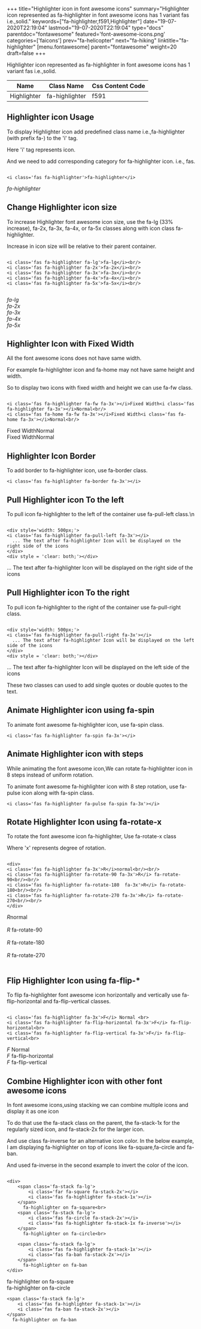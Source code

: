 +++
title="Highlighter icon in font awesome icons"
summary="Highlighter icon represented as fa-highlighter in font awesome icons has 1 variant fas i.e.,solid."
keywords=["fa-highlighter,f591,Highlighter"]
date="19-07-2020T22:19:04"
lastmod="19-07-2020T22:19:04"
type="docs"
parentdoc="fontawesome"
featured='font-awesome-icons.png'
categories=['faicons']
prev="fa-helicopter"
next="fa-hiking"
linktitle="fa-highlighter"
[menu.fontawesome]
parent="fontawesome"
weight=20
draft=false
+++


Highlighter icon represented as fa-highlighter in font awesome icons has 1 variant fas i.e.,solid.

<div class='table-responsive'><table class='table'><thead><tr><th>Name</th><th>Class Name</th><th>Css Content Code</th></tr></thead><tbody><tr><td>Highlighter</td><td>fa-highlighter</td><td>f591</td></tr></tbody></table></div>



## Highlighter icon Usage

To display Highlighter icon add predefined class name i.e.,fa-highlighter (with prefix fa-) to the 'i' tag.

Here 'i' tag represents icon.

And we need to add corresponding category for fa-highlighter icon. i.e., fas.


```

<i class='fas fa-highlighter'>fa-highlighter</i>
```

<i class='fas fa-highlighter'>fa-highlighter</i>




## Change Highlighter icon size
To increase Highlighter font awesome icon size, use the fa-lg (33% increase), fa-2x, fa-3x, fa-4x, or fa-5x classes along with icon class fa-highlighter.

Increase in icon size will be relative to their parent container. 

```

<i class='fas fa-highlighter fa-lg'>fa-lg</i><br/>
<i class='fas fa-highlighter fa-2x'>fa-2x</i><br/>
<i class='fas fa-highlighter fa-3x'>fa-3x</i><br/>
<i class='fas fa-highlighter fa-4x'>fa-4x</i><br/>
<i class='fas fa-highlighter fa-5x'>fa-5x</i><br/>
            
```

<i class='fas fa-highlighter fa-lg'>fa-lg</i><br/>
<i class='fas fa-highlighter fa-2x'>fa-2x</i><br/>
<i class='fas fa-highlighter fa-3x'>fa-3x</i><br/>
<i class='fas fa-highlighter fa-4x'>fa-4x</i><br/>
<i class='fas fa-highlighter fa-5x'>fa-5x</i><br/>
            



## Highlighter Icon with Fixed Width 

All the font awesome icons does not have same width.

For example fa-highlighter icon and fa-home may not have same height and width.

So to display two icons with fixed width and height we can use fa-fw class.


```

<i class='fas fa-highlighter fa-fw fa-3x'></i>Fixed Width<i class='fas fa-highlighter fa-3x'></i>Normal<br/>
<i class='fas fa-home fa-fw fa-3x'></i>Fixed Width<i class='fas fa-home fa-3x'></i>Normal<br/>
```

<i class='fas fa-highlighter fa-fw fa-3x'></i>Fixed Width<i class='fas fa-highlighter fa-3x'></i>Normal<br/>
<i class='fas fa-home fa-fw fa-3x'></i>Fixed Width<i class='fas fa-home fa-3x'></i>Normal<br/>



## Highlighter Icon Border 

To add border to fa-highlighter icon, use fa-border class.


```
<i class='fas fa-highlighter fa-border fa-3x'></i>

```
<i class='fas fa-highlighter fa-border fa-3x'></i>





## Pull Highlighter icon To the left

To pull icon fa-highlighter to the left of the container use fa-pull-left class.\n

```

<div style='width: 500px;'>
<i class='fas fa-highlighter fa-pull-left fa-3x'></i>
  ... The text after fa-highlighter Icon will be displayed on the right side of the icons
</div>
<div style = 'clear: both;'></div>
```

<div style='width: 500px;'>
<i class='fas fa-highlighter fa-pull-left fa-3x'></i>
  ... The text after fa-highlighter Icon will be displayed on the right side of the icons
</div>
<div style = 'clear: both;'></div>




## Pull Highlighter icon To the right
To pull icon fa-highlighter to the right of the container use fa-pull-right class.

```

<div style='width: 500px;'>
<i class='fas fa-highlighter fa-pull-right fa-3x'></i>
  ... The text after fa-highlighter Icon will be displayed on the left side of the icons
</div>
<div style = 'clear: both;'></div>
```

<div style='width: 500px;'>
<i class='fas fa-highlighter fa-pull-right fa-3x'></i>
  ... The text after fa-highlighter Icon will be displayed on the left side of the icons
</div>
<div style = 'clear: both;'></div>

These two classes can used to add single quotes or double quotes to the text.


## Animate Highlighter icon using fa-spin
To animate font awesome fa-highlighter icon, use fa-spin class.

```
<i class='fas fa-highlighter fa-spin fa-3x'></i>
```
<i class='fas fa-highlighter fa-spin fa-3x'></i>




## Animate Highlighter icon with steps
While animating the font awesome icon,We can rotate fa-highlighter icon in 8 steps instead of uniform rotation.

To animate font awesome fa-highlighter icon with 8 step rotation, use fa-pulse icon along with fa-spin class.


```
<i class='fas fa-highlighter fa-pulse fa-spin fa-3x'></i>

```
<i class='fas fa-highlighter fa-pulse fa-spin fa-3x'></i>





## Rotate Highlighter Icon using fa-rotate-x
To rotate the font awesome icon fa-highlighter, Use fa-rotate-x class

Where 'x' represents degree of rotation.


```

<div>
<i class='fas fa-highlighter fa-3x'>R</i>normal<br/><br/>
<i class='fas fa-highlighter fa-rotate-90 fa-3x'>R</i> fa-rotate-90<br/><br/> 
<i class='fas fa-highlighter fa-rotate-180  fa-3x'>R</i> fa-rotate-180<br/><br/> 
<i class='fas fa-highlighter fa-rotate-270 fa-3x'>R</i> fa-rotate-270<br/><br/>
</div>
```

<div>
<i class='fas fa-highlighter fa-3x'>R</i>normal<br/><br/>
<i class='fas fa-highlighter fa-rotate-90 fa-3x'>R</i> fa-rotate-90<br/><br/> 
<i class='fas fa-highlighter fa-rotate-180  fa-3x'>R</i> fa-rotate-180<br/><br/> 
<i class='fas fa-highlighter fa-rotate-270 fa-3x'>R</i> fa-rotate-270<br/><br/>
</div>




## Flip Highlighter Icon using fa-flip-*
To flip fa-highlighter font awesome icon horizontally and vertically use fa-flip-horizontal and fa-flip-vertical classes. 

```

<i class='fas fa-highlighter fa-3x'>F</i> Normal <br>
<i class='fas fa-highlighter fa-flip-horizontal fa-3x'>F</i> fa-flip-horizontal<br>
<i class='fas fa-highlighter fa-flip-vertical fa-3x'>F</i> fa-flip-vertical<br>
```

<i class='fas fa-highlighter fa-3x'>F</i> Normal <br>
<i class='fas fa-highlighter fa-flip-horizontal fa-3x'>F</i> fa-flip-horizontal<br>
<i class='fas fa-highlighter fa-flip-vertical fa-3x'>F</i> fa-flip-vertical<br>




## Combine Highlighter icon with other font awesome icons
In font awesome icons,using stacking we can combine multiple icons and display it as one icon 

To do that use the fa-stack class on the parent, the fa-stack-1x for the regularly sized icon, and fa-stack-2x for the larger icon.

And use class fa-inverse for an alternative icon color. 
In the below example, I am displaying fa-highlighter on top of icons like fa-square,fa-circle and fa-ban.

And used fa-inverse in the second example to invert the color of the icon.

```

<div>
    <span class='fa-stack fa-lg'>
        <i class='far fa-square fa-stack-2x'></i>
        <i class='fas fa-highlighter fa-stack-1x'></i>
    </span>
      fa-highlighter on fa-square<br>
    <span class='fa-stack fa-lg'>
        <i class='fas fa-circle fa-stack-2x'></i>
        <i class='fas fa-highlighter fa-stack-1x fa-inverse'></i>
    </span>
      fa-highlighter on fa-circle<br>

    <span class='fa-stack fa-lg'>
        <i class='fas fa-highlighter fa-stack-1x'></i>
        <i class='fas fa-ban fa-stack-2x'></i>
    </span>
      fa-highlighter on fa-ban
</div>
```

<div>
    <span class='fa-stack fa-lg'>
        <i class='far fa-square fa-stack-2x'></i>
        <i class='fas fa-highlighter fa-stack-1x'></i>
    </span>
      fa-highlighter on fa-square<br>
    <span class='fa-stack fa-lg'>
        <i class='fas fa-circle fa-stack-2x'></i>
        <i class='fas fa-highlighter fa-stack-1x fa-inverse'></i>
    </span>
      fa-highlighter on fa-circle<br>

    <span class='fa-stack fa-lg'>
        <i class='fas fa-highlighter fa-stack-1x'></i>
        <i class='fas fa-ban fa-stack-2x'></i>
    </span>
      fa-highlighter on fa-ban
</div>






